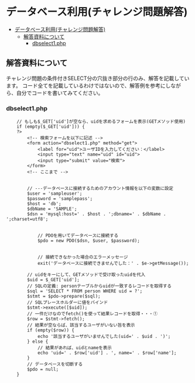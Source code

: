 ﻿# データベース利用(チャレンジ問題解答)

- [データベース利用(チャレンジ問題解答)](#データベース利用チャレンジ問題解答)
  - [解答資料について](#解答資料について)
    - [dbselect1.php](#dbselect1php)

## 解答資料について

チャレンジ問題の条件付きSELECT分の穴抜き部分の行のみ、解答を記載しています。
コード全てを記載しているわけではないので、解答例を参考にしながら、自分でコードを書いてみてください。

### dbselect1.php

```text
    // もしも$_GET['uid']が空なら、uidを求めるフォームを表示(GETメソッド使用)
    if (empty($_GET['uid'])) {
    ?>
        <!-- 検索フォームを以下に記述 -->
        <form action="dbselect1.php" method="get">
            <label for="uid">ユーザIDを入力してください：</label>
            <input type="text" name="uid" id="uid">
            <input type="submit" value="検索">
        </form>
        <!-- ここまで -->
        
        
        // ---データベースに接続するためのアカウント情報を以下の変数に設定
        $user = 'sampleuser';
        $password = 'samplepass';
        $host = 'db';
        $dbName = 'SAMPLE';
        $dsn = 'mysql:host=' . $host . ';dbname=' . $dbName . ';charset=utf8';

        
            // PDOを用いてデータベースに接続する
            $pdo = new PDO($dsn, $user, $password);


            // 接続できなかった場合のエラーメッセージ
            exit('データベースに接続できませんでした：' . $e->getMessage());
        
        // uidをキーにして、GETメソッドで受け取ったuidを代入
        $uid = $_GET['uid'];
        // SQLの定義: personテーブルからuidが一致するレコードを取得する
        $sql = 'SELECT * FROM person WHERE uid = ?';
        $stmt = $pdo->prepare($sql);
        // SQLプレースホルダーに値をバインド
        $stmt->execute([$uid]);
        // 一件だけなのでfetch()を使って結果レコードを取得・・・①
        $row = $stmt->fetch();
        // 結果が空ならば、該当するユーザがいない旨を表示
        if (empty($row)) {
            echo '該当するユーザがいませんでした(uid=' . $uid . ')';
        } else {
            // 結果があれば、uidとnameを表示
            echo 'uid=' . $row['uid'] . ', name=' . $row['name'];
        }
        // データベースを切断する
        $pdo = null;
    }
```
